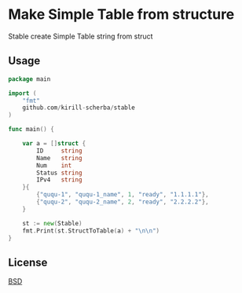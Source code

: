 # Make Simple Table from structure

Stable create Simple Table string from struct

## Usage

```go
package main

import (
	"fmt" 
	github.com/kirill-scherba/stable
)

func main() {

	var a = []struct {
		ID     string
		Name   string
		Num    int
		Status string
		IPv4   string
	}{
		{"ququ-1", "ququ-1_name", 1, "ready", "1.1.1.1"},
		{"ququ-2", "ququ-2_name", 2, "ready", "2.2.2.2"},
	}

	st := new(Stable)
	fmt.Print(st.StructToTable(a) + "\n\n")
}
```

## License

[BSD](LICENSE)